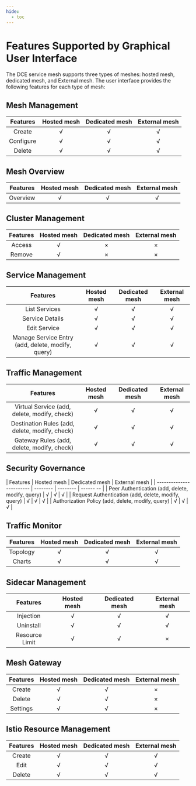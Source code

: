 ```yaml
---
hide:
  - toc
---
```


# Features Supported by Graphical User Interface

The DCE service mesh supports three types of meshes: hosted mesh, dedicated mesh, and External mesh. The user interface provides the following features for each type of mesh:

## Mesh Management

| Features | Hosted mesh | Dedicated mesh | External mesh |
| :--: | :------: | :------: | :------: |
| Create | √ | √ | √ |
| Configure | √ | √ | √ |
| Delete | √ | √ | √ |

## Mesh Overview

| Features | Hosted mesh | Dedicated mesh | External mesh |
| :--: | :------: | :------: | :------: |
| Overview | √ | √ | √ |

## Cluster Management

| Features | Hosted mesh | Dedicated mesh | External mesh |
| :--: | :------: | :------: | :------: |
| Access | √ | × | × |
| Remove | √ | × | × |

## Service Management

| Features | Hosted mesh | Dedicated mesh | External mesh |
| :------------------: | :------: | :------: | :------: |
| List Services | √ | √ | √ |
| Service Details | √ | √ | √ |
| Edit Service | √ | √ | √ |
| Manage Service Entry (add, delete, modify, query) | √ | √ | √ |

## Traffic Management

| Features | Hosted mesh | Dedicated mesh | External mesh |
| :------------------: | :------: | :------: | :------: |
| Virtual Service (add, delete, modify, check) | √ | √ | √ |
| Destination Rules (add, delete, modify, check) | √ | √ | √ |
| Gateway Rules (add, delete, modify, check) | √ | √ | √ |

## Security Governance

| Features | Hosted mesh | Dedicated mesh | External mesh |
| ------------------------ | -------- | -------- | ------ -- |
| Peer Authentication (add, delete, modify, query) | √ | √ | √ |
| Request Authentication (add, delete, modify, query) | √ | √ | √ |
| Authorization Policy (add, delete, modify, query) | √ | √ | √ |

## Traffic Monitor

| Features | Hosted mesh | Dedicated mesh | External mesh |
| :--: | :------: | :------: | :------: |
| Topology | √ | √ | √ |
| Charts | √ | √ | √ |

## Sidecar Management

| Features | Hosted mesh | Dedicated mesh | External mesh |
| :--: | :------: | :------: | :------: |
| Injection | √ | √ | √ |
| Uninstall | √ | √ | √ |
| Resource Limit | √ | √ | × |

## Mesh Gateway

| Features | Hosted mesh | Dedicated mesh | External mesh |
| :--: | :------: | :------: | :------: |
| Create | √ | √ | × |
| Delete | √ | √ | × |
| Settings | √ | √ | × |

## Istio Resource Management

| Features | Hosted mesh | Dedicated mesh | External mesh |
| :--: | :------: | :------: | :------: |
| Create | √ | √ | √ |
| Edit | √ | √ | √ |
| Delete | √ | √ | √ |
